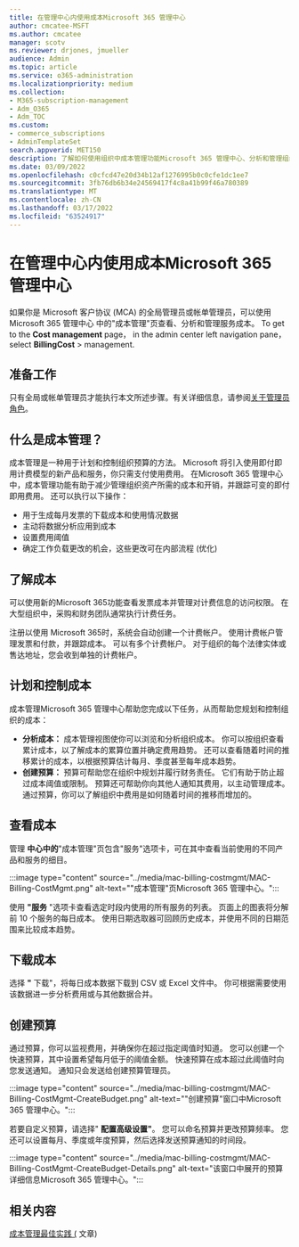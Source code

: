 ```yaml
---
title: 在管理中心内使用成本Microsoft 365 管理中心
author: cmcatee-MSFT
ms.author: cmcatee
manager: scotv
ms.reviewer: drjones, jmueller
audience: Admin
ms.topic: article
ms.service: o365-administration
ms.localizationpriority: medium
ms.collection:
- M365-subscription-management
- Adm_O365
- Adm_TOC
ms.custom:
- commerce_subscriptions
- AdminTemplateSet
search.appverid: MET150
description: 了解如何使用组织中成本管理功能Microsoft 365 管理中心、分析和管理组织的成本。
ms.date: 03/09/2022
ms.openlocfilehash: c0cfcd47e20d34b12af1276995b0c0cfe1dc1ee7
ms.sourcegitcommit: 3fb76db6b34e24569417f4c8a41b99f46a780389
ms.translationtype: MT
ms.contentlocale: zh-CN
ms.lasthandoff: 03/17/2022
ms.locfileid: "63524917"
---
```

# <a name="use-cost-management-in-the-microsoft-365-admin-center"></a>在管理中心内使用成本Microsoft 365 管理中心

如果你是 Microsoft 客户协议 (MCA) 的全局管理员或帐单管理员，可以使用 Microsoft 365 管理中心 中的"成本管理"页查看、分析和管理服务成本。 To get to the **Cost management** page， in the admin center left navigation pane， select **BillingCost** >  management.

## <a name="before-you-begin"></a>准备工作

只有全局或帐单管理员才能执行本文所述步骤。有关详细信息，请参阅[关于管理员角色](../admin/add-users/about-admin-roles.md)。

## <a name="what-is-cost-management"></a>什么是成本管理？

成本管理是一种用于计划和控制组织预算的方法。 Microsoft 将引入使用即付即用计费模型的新产品和服务，你只需支付使用费用。 在Microsoft 365 管理中心中，成本管理功能有助于减少管理组织资产所需的成本和开销，并跟踪可变的即付即用费用。 还可以执行以下操作：

- 用于生成每月发票的下载成本和使用情况数据
- 主动将数据分析应用到成本
- 设置费用阈值
- 确定工作负载更改的机会，这些更改可在内部流程 (优化) 

## <a name="understand-your-costs"></a>了解成本

可以使用新的Microsoft 365功能查看发票成本并管理对计费信息的访问权限。 在大型组织中，采购和财务团队通常执行计费任务。

注册以使用 Microsoft 365时，系统会自动创建一个计费帐户。 使用计费帐户管理发票和付款，并跟踪成本。 可以有多个计费帐户。 对于组织的每个法律实体或售达地址，您会收到单独的计费帐户。

## <a name="plan-and-control-costs"></a>计划和控制成本

成本管理Microsoft 365 管理中心帮助您完成以下任务，从而帮助您规划和控制组织的成本：

- **分析成本：** 成本管理视图使你可以浏览和分析组织成本。 你可以按组织查看累计成本，以了解成本的累算位置并确定费用趋势。 还可以查看随着时间的推移累计的成本，以根据预算估计每月、季度甚至每年成本趋势。
- **创建预算：** 预算可帮助您在组织中规划并履行财务责任。 它们有助于防止超过成本阈值或限制。 预算还可帮助你向其他人通知其费用，以主动管理成本。 通过预算，你可以了解组织中费用是如何随着时间的推移而增加的。

## <a name="view-costs"></a>查看成本

管理 **中心中的**"成本管理"页包含"服务"选项卡，可在其中查看当前使用的不同产品和服务的细目。

:::image type="content" source="../media/mac-billing-costmgmt/MAC-Billing-CostMgmt.png" alt-text="&quot;成本管理&quot;页Microsoft 365 管理中心。":::

使用 **"服务** "选项卡查看选定时段内使用的所有服务的列表。 页面上的图表将分解前 10 个服务的每日成本。 使用日期选取器可回顾历史成本，并使用不同的日期范围来比较成本趋势。

## <a name="download-costs"></a>下载成本

选择 **"** 下载"，将每日成本数据下载到 CSV 或 Excel 文件中。 你可根据需要使用该数据进一步分析费用或与其他数据合并。

## <a name="create-budgets"></a>创建预算

通过预算，你可以监视费用，并确保你在超过指定阈值时知道。 您可以创建一个快速预算，其中设置希望每月低于的阈值金额。 快速预算在成本超过此阈值时向您发送通知。 通知只会发送给创建预算管理员。

:::image type="content" source="../media/mac-billing-costmgmt/MAC-Billing-CostMgmt-CreateBudget.png" alt-text="&quot;创建预算&quot;窗口中Microsoft 365 管理中心。":::

若要自定义预算，请选择" **配置高级设置"**。 您可以命名预算并更改预算频率。 您还可以设置每月、季度或年度预算，然后选择发送预算通知的时间段。

:::image type="content" source="../media/mac-billing-costmgmt/MAC-Billing-CostMgmt-CreateBudget-Details.png" alt-text="该窗口中展开的预算详细信息Microsoft 365 管理中心。":::

## <a name="related-content"></a>相关内容

[成本管理最佳实践 (](/azure/cost-management-billing/costs/cost-mgt-best-practices) 文章) 
